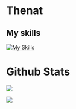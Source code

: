 # Thenat

## My skills
[![My Skills](https://skillicons.dev/icons?i=html,css,js,nodejs,react,ts,express,nestjs,py,rust&perline=6)](https://skillicons.dev)

# Github Stats

![ ](https://github-readme-stats.vercel.app/api/top-langs/?username=natProgramer&layout=compact&theme=tokyonight&exclude=CSS)

![ ](https://github-readme-stats.vercel.app/api?username=NatProgramer&show_icons=true&theme=tokyonight)
